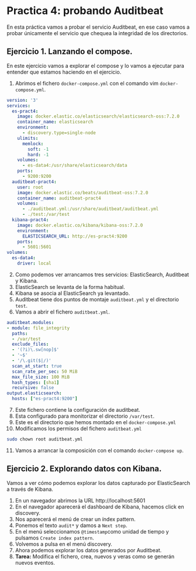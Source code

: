 # Practica 4: probando Auditbeat

En esta práctica vamos a probar el servicio Auditbeat, en ese caso vamos a probar únicamente el servicio que chequea la integridad de los directorios.

## Ejercicio 1. Lanzando el compose.

En este ejercicio vamos a explorar el compose y lo vamos a ejecutar para entender que estamos haciendo en el ejercicio.

1. Abrimos el fichero `docker-compose.yml` con el comando vim `docker-compose.yml`.

```yaml
version: '3'
services:
  es-pract4:
    image: docker.elastic.co/elasticsearch/elasticsearch-oss:7.2.0
    container_name: elasticsearch
    environment:
      - discovery.type=single-node
    ulimits:
      memlock:
        soft: -1
        hard: -1
    volumes:
      - es-data4:/usr/share/elasticsearch/data
    ports:
      - 9200:9200
  auditbeat-pract4:
    user: root
    image: docker.elastic.co/beats/auditbeat-oss:7.2.0
    container_name: auditbeat-pract4
    volumes:
      - ./auditbeat.yml:/usr/share/auditbeat/auditbeat.yml
      - ./test:/var/test
  kibana-pract4:
    image: docker.elastic.co/kibana/kibana-oss:7.2.0
    environment:
      ELASTICSEARCH_URL: http://es-pract4:9200
    ports:
      - 5601:5601
volumes:
  es-data4:
    driver: local
```

2. Como podemos ver arrancamos tres servicios: ElasticSearch, Auditbeat y Kibana.
3. ElasticSearch se levanta de la forma habitual.
4. Kibana se asocia al ElasticSearch ya levantado.
5. Auditbeat tiene dos puntos de montaje `auditbeat.yml` y el directorio `test`.
6. Vamos a abrir el fichero `auditbeat.yml`.

```yaml
auditbeat.modules:
- module: file_integrity
  paths:
  - /var/test
  exclude_files:
  - '(?i)\.sw[nop]$'
  - '~$'
  - '/\.git($|/)'
  scan_at_start: true
  scan_rate_per_sec: 50 MiB
  max_file_size: 100 MiB
  hash_types: [sha1]
  recursive: false
output.elasticsearch:
  hosts: ["es-pract4:9200"]
```

7. Este fichero contiene la configuración de auditbeat.
8. Esta configurado para monitorizar el directorio `/var/test`.
9. Este es el directorio que hemos montado en el `docker-compose.yml`
10. Modificamos los permisos del fichero `auditbeat.yml`

```bash
sudo chown root auditbeat.yml
```

11. Vamos a arrancar la composición con el comando `docker-compose up`.

## Ejercicio 2. Explorando datos con Kibana.

Vamos a ver cómo podemos explorar los datos capturado por ElasticSearch a través de Kibana.

1. En un navegador abrimos la URL http://localhost:5601
2. En el navegador aparecerá el dashboard de Kibana, hacemos click en discovery.
3. Nos aparecerá el menú de crear un índex pattern.
4. Ponemos el texto `audit*` y damos a `Next step`.
5. En el menú seleccionamos `@timestamp`como unidad de tiempo y pulsamos `Create index pattern`.
6. Volvemos a pulsa en el menú discovery.
7. Ahora podemos explorar los datos generados por Auditbeat.
8. **Tarea:** Modifica el fichero, crea, nuevos y veras como se generán nuevos eventos.